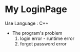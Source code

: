 # My LoginPage
Use Language : C++

* The program's problem 
  1. login error - runtime error
  2. forgot password error
